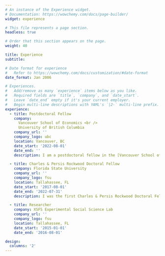 ```yaml
---
# An instance of the Experience widget.
# Documentation: https://wowchemy.com/docs/page-builder/
widget: experience

# This file represents a page section.
headless: true

# Order that this section appears on the page.
weight: 40

title: Experience
subtitle:

# Date format for experience
#   Refer to https://wowchemy.com/docs/customization/#date-format
date_format: Jan 2006

# Experiences.
#   Add/remove as many `experience` items below as you like.
#   Required fields are `title`, `company`, and `date_start`.
#   Leave `date_end` empty if it's your current employer.
#   Begin multi-line descriptions with YAML's `|2-` multi-line prefix.
experience:
  - title: Postdoctoral Fellow
    company: 
      Vancouver School of Economics <br />
      University of British Columbia
    company_url: ''
    company_logo: ubc
    location: Vancouver, BC
    date_start: '2022-08-01'
    date_end: ''
    description: I am a postdoctoral fellow in the [Vancouver School of Economics](https://economics.ubc.ca) and the [Center for Innovative Data in Economics Research (CIDER)](https://economics.ubc.ca/cider/research-activity/) at UBC

  - title: Charles & Persis Rockwood Doctoral Fellow 
    company: Florida State University
    company_url: ''
    company_logo: fsu
    location: Tallahassee, FL
    date_start: '2017-08-01'
    date_end: '2022-07-31'
    description: I was the first Charles & Persis Rockwood Doctoral Fellow and a Research Fellow of the L. Charles Hilton Center in the Departments of [Economics](https://coss.fsu.edu/economics/) and [Scientific Computing](https://sc.fsu.edu/) at FSU.

  - title: Researcher
    company: XSFS Experimental Social Science Lab
    company_url: ''
    company_logo: fsu
    location: Tallahassee, FL
    date_start: '2015-01-01'
    date_end: '2016-08-01'

design:
  columns: '2'
---
```

